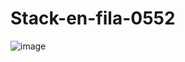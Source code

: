 # Stack-en-fila-0552

![image](https://github.com/user-attachments/assets/3e9b4369-950b-49f4-be9a-3abaa4e589a2)
